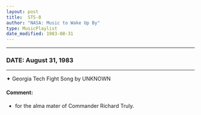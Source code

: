 ```yaml
---
layout: post
title:  STS-8
author: "NASA: Music to Wake Up By"
type: MusicPlaylist
date_modified: 1983-08-31
---
```


----
### DATE: August 31, 1983
----
✦ Georgia Tech Fight Song by UNKNOWN

#### Comment:
* for the alma mater of Commander Richard Truly.
